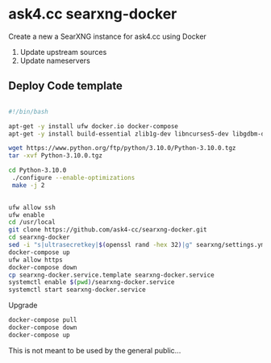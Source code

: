 # ask4.cc searxng-docker

Create a new a SearXNG instance for ask4.cc using Docker

1. Update upstream sources
2. Update nameservers

## Deploy Code template

  ```sh
  
  #!/bin/bash
 
  apt-get -y install ufw docker.io docker-compose
  apt-get -y install build-essential zlib1g-dev libncurses5-dev libgdbm-dev libnss3-dev libssl-dev libreadline-dev libffi-dev libsqlite3-dev wget libbz2-dev
  
  wget https://www.python.org/ftp/python/3.10.0/Python-3.10.0.tgz
  tar -xvf Python-3.10.0.tgz
  
  cd Python-3.10.0
   ./configure --enable-optimizations
   make -j 2
   
  
  ufw allow ssh
  ufw enable
  cd /usr/local
  git clone https://github.com/ask4-cc/searxng-docker.git
  cd searxng-docker
  sed -i "s|ultrasecretkey|$(openssl rand -hex 32)|g" searxng/settings.yml
  docker-compose up
  ufw allow https
  docker-compose down
  cp searxng-docker.service.template searxng-docker.service
  systemctl enable $(pwd)/searxng-docker.service
  systemctl start searxng-docker.service
  
  ```
Upgrade
```sh
docker-compose pull
docker-compose down
docker-compose up
```
This is not meant to be used by the general public... 
